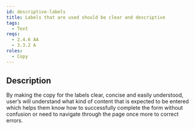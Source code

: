 ```yaml
---
id: descriptive-labels
title: Labels that are used should be clear and descriptive
tags:
  - Text
reqs:
  - 2.4.6 AA
  - 3.3.2 A
roles:
  - Copy
---
```


## Description

By making the copy for the labels clear, concise and easily understood, user’s will understand what kind of content that is expected to be entered which helps them know how to successfully complete the form without confusion or need to navigate through the page once more to correct errors.
